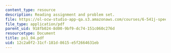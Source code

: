 ```yaml
---
content_type: resource
description: Reading assignment and problem set.
file: https://ol-ocw-studio-app-qa.s3.amazonaws.com/courses/6-541j-speech-communication-spring-2004/12c2a0f231cf181d8615e5f2664631eb_ps1_04.pdf
file_type: application/pdf
parent_uid: 918fb024-8d00-9bf9-dc74-151c060c276d
resourcetype: Document
title: ps1_04.pdf
uid: 12c2a0f2-31cf-181d-8615-e5f2664631eb
---
```

